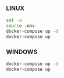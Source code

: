 ### LINUX

```bash
set -a
source .env
docker-compose up -d
docker-compose up
```

### WINDOWS

```bash
docker-compose up -d
docker-compose up
```
